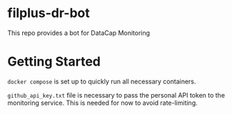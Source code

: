 # filplus-dr-bot

This repo provides a bot for DataCap Monitoring

# Getting Started

`docker compose` is set up to quickly run all necessary containers.

`github_api_key.txt` file is necessary to pass the personal API token to the monitoring service. This is needed for now to avoid rate-limiting.
